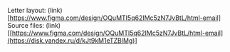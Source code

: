 Letter layout: (link)[https://www.figma.com/design/OQuMTI5q62IMc5zN7JvBtL/html-email]
Source files: (link)[[https://www.figma.com/design/OQuMTI5q62IMc5zN7JvBtL/html-email](https://disk.yandex.ru/d/kJt9kM1eTZBlMg)]
